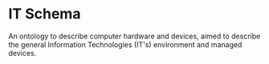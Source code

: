 # IT Schema

An ontology to describe computer hardware and devices, aimed to describe the general Information Technologies (IT's) environment and managed devices.

